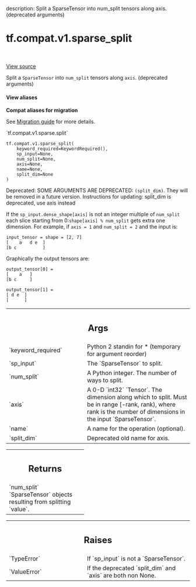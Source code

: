 description: Split a SparseTensor into num_split tensors along axis. (deprecated arguments)

<div itemscope itemtype="http://developers.google.com/ReferenceObject">
<meta itemprop="name" content="tf.compat.v1.sparse_split" />
<meta itemprop="path" content="Stable" />
</div>

# tf.compat.v1.sparse_split

<!-- Insert buttons and diff -->

<table class="tfo-notebook-buttons tfo-api nocontent" align="left">

</table>

<a target="_blank" class="external" href="/code/stable/tensorflow/python/ops/sparse_ops.py">View source</a>



Split a `SparseTensor` into `num_split` tensors along `axis`. (deprecated arguments)


<section class="expandable">
  <h4 class="showalways">View aliases</h4>
  <p>
<b>Compat aliases for migration</b>
<p>See
<a href="https://www.tensorflow.org/guide/migrate">Migration guide</a> for
more details.</p>
<p>`tf.compat.v1.sparse.split`</p>
</p>
</section>

<pre class="devsite-click-to-copy prettyprint lang-py tfo-signature-link">
<code>tf.compat.v1.sparse_split(
    keyword_required=KeywordRequired(),
    sp_input=None,
    num_split=None,
    axis=None,
    name=None,
    split_dim=None
)
</code></pre>



<!-- Placeholder for "Used in" -->

Deprecated: SOME ARGUMENTS ARE DEPRECATED: `(split_dim)`. They will be removed in a future version.
Instructions for updating:
split_dim is deprecated, use axis instead

If the `sp_input.dense_shape[axis]` is not an integer multiple of `num_split`
each slice starting from 0:`shape[axis] % num_split` gets extra one
dimension. For example, if `axis = 1` and `num_split = 2` and the
input is:

    input_tensor = shape = [2, 7]
    [    a   d e  ]
    [b c          ]

Graphically the output tensors are:

    output_tensor[0] =
    [    a   ]
    [b c     ]

    output_tensor[1] =
    [ d e  ]
    [      ]

<!-- Tabular view -->
 <table class="responsive fixed orange">
<colgroup><col width="214px"><col></colgroup>
<tr><th colspan="2"><h2 class="add-link">Args</h2></th></tr>

<tr>
<td>
`keyword_required`<a id="keyword_required"></a>
</td>
<td>
Python 2 standin for * (temporary for argument reorder)
</td>
</tr><tr>
<td>
`sp_input`<a id="sp_input"></a>
</td>
<td>
The `SparseTensor` to split.
</td>
</tr><tr>
<td>
`num_split`<a id="num_split"></a>
</td>
<td>
A Python integer. The number of ways to split.
</td>
</tr><tr>
<td>
`axis`<a id="axis"></a>
</td>
<td>
A 0-D `int32` `Tensor`. The dimension along which to split. Must be in
range [-rank, rank), where rank is the number of dimensions in the input
`SparseTensor`.
</td>
</tr><tr>
<td>
`name`<a id="name"></a>
</td>
<td>
A name for the operation (optional).
</td>
</tr><tr>
<td>
`split_dim`<a id="split_dim"></a>
</td>
<td>
Deprecated old name for axis.
</td>
</tr>
</table>



<!-- Tabular view -->
 <table class="responsive fixed orange">
<colgroup><col width="214px"><col></colgroup>
<tr><th colspan="2"><h2 class="add-link">Returns</h2></th></tr>
<tr class="alt">
<td colspan="2">
`num_split` `SparseTensor` objects resulting from splitting `value`.
</td>
</tr>

</table>



<!-- Tabular view -->
 <table class="responsive fixed orange">
<colgroup><col width="214px"><col></colgroup>
<tr><th colspan="2"><h2 class="add-link">Raises</h2></th></tr>

<tr>
<td>
`TypeError`<a id="TypeError"></a>
</td>
<td>
If `sp_input` is not a `SparseTensor`.
</td>
</tr><tr>
<td>
`ValueError`<a id="ValueError"></a>
</td>
<td>
If the deprecated `split_dim` and `axis` are both non None.
</td>
</tr>
</table>

